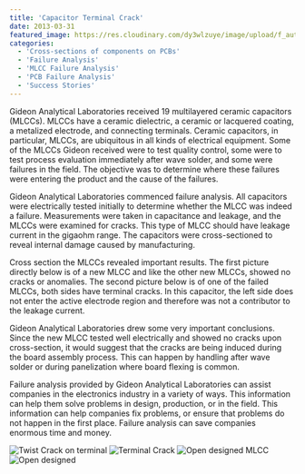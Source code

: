 ```yaml
---
title: 'Capacitor Terminal Crack'
date: 2013-03-31
featured_image: https://res.cloudinary.com/dy3wlzuye/image/upload/f_auto,c_scale,w_250/v1/GideonLabs/capD-4.jpg
categories:
  - 'Cross-sections of components on PCBs'
  - 'Failure Analysis'
  - 'MLCC Failure Analysis'
  - 'PCB Failure Analysis'
  - 'Success Stories'
---
```


Gideon Analytical Laboratories received 19 multilayered ceramic capacitors (MLCCs). MLCCs have a ceramic dielectric, a ceramic or lacquered coating, a metalized electrode, and connecting terminals. Ceramic capacitors, in particular, MLCCs, are ubiquitous in all kinds of electrical equipment. Some of the MLCCs Gideon received were to test quality control, some were to test process evaluation immediately after wave solder, and some were failures in the field. The objective was to determine where these failures were entering the product and the cause of the failures.

Gideon Analytical Laboratories commenced failure analysis. All capacitors were electrically tested initially to determine whether the MLCC was indeed a failure. Measurements were taken in capacitance and leakage, and the MLCCs were examined for cracks. This type of MLCC should have leakage current in the gigaohm range. The capacitors were cross-sectioned to reveal internal damage caused by manufacturing.

Cross section the MLCCs revealed important results. The first picture directly below is of a new MLCC and like the other new MLCCs, showed no cracks or anomalies. The second picture below is of one of the failed MLCCs, both sides have terminal cracks. In this capacitor, the left side does not enter the active electrode region and therefore was not a contributor to the leakage current.

Gideon Analytical Laboratories drew some very important conclusions. Since the new MLCC tested well electrically and showed no cracks upon cross-section, it would suggest that the cracks are being induced during the board assembly process. This can happen by handling after wave solder or during panelization where board flexing is common.

Failure analysis provided by Gideon Analytical Laboratories can assist companies in the electronics industry in a variety of ways. This information can help them solve problems in design, production, or in the field. This information can help companies fix problems, or ensure that problems do not happen in the first place. Failure analysis can save companies enormous time and money.

![Twist Crack on terminal](https://res.cloudinary.com/dy3wlzuye/image/upload/f_auto,c_scale,w_300/GideonLabs/capD-4.jpg 'Terminal crack which bisects the two electrodes')
![Terminal Crack](https://res.cloudinary.com/dy3wlzuye/image/upload/f_auto,c_scale,w_300/GideonLabs/capD-3.jpg 'Terminal Crack')
![Open designed MLCC](https://res.cloudinary.com/dy3wlzuye/image/upload/f_auto,c_scale,w_300/GideonLabs/capD-1.jpg 'Open designed MLCC')
![Open designed](https://res.cloudinary.com/dy3wlzuye/image/upload/f_auto,c_scale,w_300/GideonLabs/capD-2.jpg 'Open designed')
